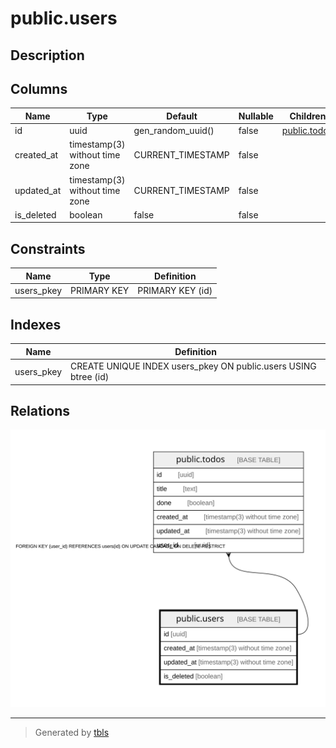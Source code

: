 # public.users

## Description

## Columns

| Name | Type | Default | Nullable | Children | Parents | Comment |
| ---- | ---- | ------- | -------- | -------- | ------- | ------- |
| id | uuid | gen_random_uuid() | false | [public.todos](./public.todos) |  |  |
| created_at | timestamp(3) without time zone | CURRENT_TIMESTAMP | false |  |  |  |
| updated_at | timestamp(3) without time zone | CURRENT_TIMESTAMP | false |  |  |  |
| is_deleted | boolean | false | false |  |  |  |

## Constraints

| Name | Type | Definition |
| ---- | ---- | ---------- |
| users_pkey | PRIMARY KEY | PRIMARY KEY (id) |

## Indexes

| Name | Definition |
| ---- | ---------- |
| users_pkey | CREATE UNIQUE INDEX users_pkey ON public.users USING btree (id) |

## Relations

![er](./public.users.svg)

---

> Generated by [tbls](https://github.com/k1LoW/tbls)
